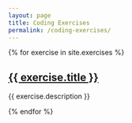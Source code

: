 ```yaml
---
layout: page
title: Coding Exercises
permalink: /coding-exercises/
---
```


<div>
  {% for exercise in site.exercises %}
    <div>
      <h2><a href="{{ exercise.url | prepend: site.baseurl }}">{{ exercise.title }}</a></h2>
      <p>{{ exercise.description }}<p>
  {% endfor %}
<!---Note: Liquid syntax seems to close open tags without adding them--->